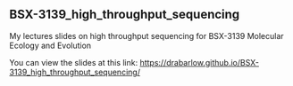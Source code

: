 ##  BSX-3139_high_throughput_sequencing

My lectures slides on high throughput sequencing for BSX-3139 Molecular Ecology and Evolution

You can view the slides at this link: https://drabarlow.github.io/BSX-3139_high_throughput_sequencing/
